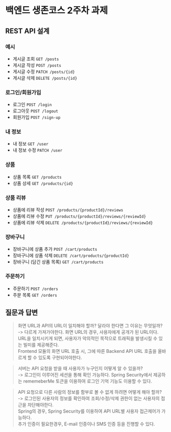 # 백엔드 생존코스 2주차 과제

## REST API 설계

### 예시

- 게시글 조회 `GET /posts`
- 게시글 작성 `POST /posts`
- 게시글 수정 `PATCH /posts/{id}`
- 게시글 삭제 `DELETE /posts/{id}`

### 로그인/회원가입

- 로그인 `POST /login`
- 로그아웃 `POST /logout`
- 회원가입 `POST /sign-up`

### 내 정보

- 내 정보 `GET /user`
- 내 정보 수정 `PATCH /user`

### 상품

- 상품 목록 `GET /products`
- 상품 상세 `GET /products/{id}`

### 상품 리뷰

- 상품에 리뷰 작성 `POST /products/{productId}/reviews`
- 상품에 리뷰 수정 `PUT /products/{productId}/reviews/{reviewId}`
- 상품에 리뷰 삭제 `DELETE /products/{productId}/reviews/{reviewId}`

### 장바구니

- 장바구니에 상품 추가 `POST /cart/products`
- 장바구니에 상품 삭제 `DELETE /cart/products/{productId}`
- 장바구니 (담긴 상품 목록) `GET /cart/products`

### 주문하기

- 주문하기 `POST /orders`
- 주문 목록 `GET /orders`

## 질문과 답변

> 화면 URL과 API의 URL이 일치해야 할까? 달라야 한다면 그 이유는 무엇일까?  
> -> 다르게 가져가야한다. 화면 URL의 경우, 사용자에게 공개가 된 URL이다.  
URL을 일치시키게 되면, 사용자가 악의적인 목적으로 트래픽을 발생시킬 수 있는 빌미를 제공해준다.  
Frontend 모듈의 화면 URL 호출 시, 그에 따른 Backend API URL 호출을 올바르게 할 수 있도록 구현되어야한다.

> 서버는 API 요청을 받을 때 사용자가 누구인지 어떻게 알 수 있을까?  
> -> 로그인이 이루어진 세션을 통해 확인 가능하다.
Spring Security에서 제공하는 rememeberMe 토큰을 이용하여 로그인 기억 기능도 이용할 수 있다.

> API 요청으로 다른 사람의 정보를 함부로 볼 수 없게 하려면 어떻게 해야 할까?  
> -> 로그인된 사용자의 정보를 확인하여 조회/수정/삭제 권한이 없는 사용자의 접근을 차단해야한다.  
Spring의 경우, Spring Security를 이용하여 API URL별 사용자 접근제어가 가능하다.    
추가 인증이 필요한경우, E-mail 인증이나 SMS 인증 등을 진행할 수 있다.  
